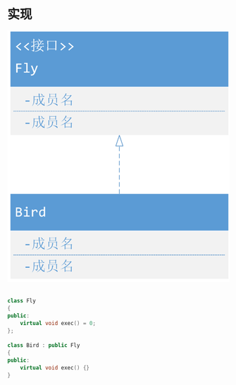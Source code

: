 # 实现

![实现](image/实现.png)

``` cpp

class Fly
{
public:
    virtual void exec() = 0;
};

class Bird : public Fly
{
public:
    virtual void exec() {}
}

```
